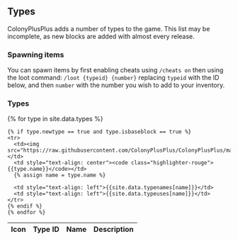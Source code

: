 ## Types

ColonyPlusPlus adds a number of types to the game. This list may be incomplete, as new blocks are added with almost every release.


### Spawning items

You can spawn items by first enabling cheats using `/cheats on` then using the loot command: `/loot {typeid} {number}` replacing `typeid` with the ID below, and then `number` with the number you wish to add to your inventory.

### Types

<table>
  <thead>
    <tr>
      <th>Icon</th>
      <th style="text-align: center">Type ID</th>
      <th style="text-align: left">Name</th>
      <th style="text-align: left">Description</th>
    </tr>
  </thead>
  <tbody>
  	{% for type in site.data.types %}

  	{% if type.newtype == true and type.isbaseblock == true %}
    <tr>
      <td><img src="https://raw.githubusercontent.com/ColonyPlusPlus/ColonyPlusPlus/master/ColonyPlusPlus/textures/icons/{{type.icon}}"></td>
      <td style="text-align: center"><code class="highlighter-rouge">{{type.name}}</code></td>
      {% assign name = type.name %}

      <td style="text-align: left">{{site.data.typenames[name]}}</td>
      <td style="text-align: left">{{site.data.typeuses[name]}}</td>
    </tr>
    {% endif %}
    {% endfor %}
  </tbody>
</table>
